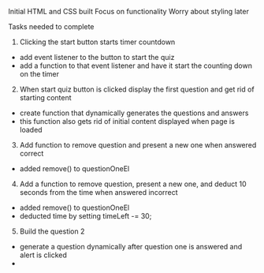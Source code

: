 Initial HTML and CSS built
Focus on functionality
Worry about styling later


Tasks needed to complete
1. Clicking the start button starts timer countdown
- add event listener to the button to start the quiz 
- add a function to that event listener and have it start the counting down on the timer 

2. When start quiz button is clicked display the first question and get rid of starting content
- create function that dynamically generates the questions and answers
- this function also gets rid of initial content displayed when page is loaded 

3. Add function to remove question and present a new one when answered correct 
- added remove() to questionOneEl

4. Add a function to remove question, present a new one, and deduct 10 seconds from the time when answered incorrect 
- added remove() to questionOneEl
- deducted time by setting timeLeft -= 30;

5. Build the question 2
- generate a question dynamically after question one is answered and alert is clicked
-